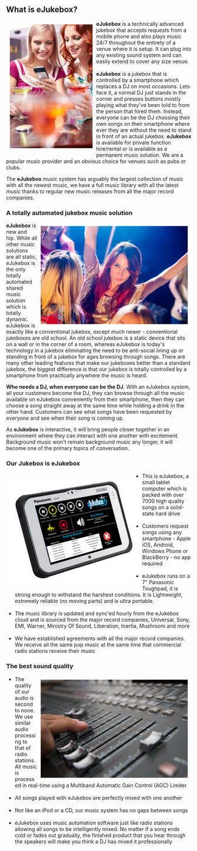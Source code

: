 ## What is **eJukebox**?

<img align="left" style="vertical-align:middle;margin:10px 10px" width="225" src="blobs/what_is_ejukebox.jpg">

**eJukebox** is a technically advanced jukebox that accepts requests from a mobile phone and also plays music 24/7 throughout the entirety of a venue where it is setup. It can plug into any existing sound system and can easily extend to cover any size venue.<br><br>**eJukebox** is a jukebox that is controlled by a smartphone which replaces a DJ on most occasions. Lets face it, a normal DJ just stands in the corner and presses buttons mostly playing what they've been told to from the person that hired them. Instead, everyone can be the DJ choosing their own songs on their smartphone where ever they are without the need to stand in front of an actual jukebox. **eJukebox** is available for private function hire/rental or is available as a permanent music solution. We are a popular music provider and an obvious choice for venues such as pubs or clubs.

The **eJukebox** music system has arguably the largest collection of music with all the newest music, we have a full music library with all the latest music thanks to regular new music releases from all the major record companies.  



### A totally automated jukebox music solution

<img align="right" style="vertical-align:middle;margin:10px 10px" width="400" src="blobs/totally_automated_jukebox_music_solution.jpg">

**eJukebox** is new and hip. While all other music solutions are all static, eJukebox is the only totally automated shared music solution which is totally dynamic. eJukebox is exactly like a conventional jukebox, except much newer - conventional jukeboxes are old school. An old school jukebox is a static device that sits on a wall or in the corner of a room, whereas eJukebox is today's technology in a jukebox eliminating the need to be anti-social lining up or standing in front of a jukebox for ages browsing through songs. There are many other leading features that make our jukeboxes better than a standard jukebox, the biggest difference is that our jukebox is totally controlled by a smartphone from practically anywhere the music is heard.

**Who needs a DJ, when everyone can be the DJ**. With an eJukebox system, all your customers become the DJ, they can browse through all the music available on eJukebox conveniently from their smartphone, then they can choose a song straight away at the same time while holding a drink in the other hand. Customers can see what songs have been requested by everyone and see when their song is coming up. 

As **eJukebox** is interactive, it will bring people closer together in an environment where they can interact with one another with excitement. Background music won't remain background music any longer, it will become one of the primary topics of conversation. 

### Our Jukebox is eJukebox
<img align="left" style="vertical-align:middle;margin:10px 10px" width="350" src="blobs/our_jukebox.png">

- This is eJukebox, a small tablet computer which is packed with over 7000 high quality songs on a solid-state hard drive<br><br>
- Customers request songs using any smartphone - Apple iOS, Android, Windows Phone or BlackBerry - no app required<br><br>
- eJukebox runs on a 7" Panasonic Toughpad, it is strong enough to withstand the harshest conditions. It is Lightweight, extremely reliable (no moving parts) and is ultra portable.<br><br>
- The music library is updated and sync'ed hourly from the eJukebox cloud and is sourced from the major record companies, Universal, Sony, EMI, Warner, Ministry Of Sound, Liberation, Inertia, Mushroom and more<br><br>
- We have established agreements with all the major record companies. We receive all the same pop music at the same time that commercial radio stations receive their music

### The best sound quality
<img align="right" style="vertical-align:middle;margin:10px 10px" width="400" src="blobs/best_sound_quality.jpg">

- The quality of our audio is second to none. We use similar audio processing to that of radio stations. All music is processed in real-time using a Multiband Automatic Gain Control (AGC) Limiter<br><br>
- All songs played with eJukebox are perfectly mixed with one another<br><br>
- Not like an iPod or a CD, our music system has no gaps between songs<br><br>
- eJukebox uses music automation software just like radio stations allowing all songs to be intelligently mixed. No matter if a song ends cold or fades out gradually, the finished product that you hear through the speakers will make you think a DJ has mixed it professionally

